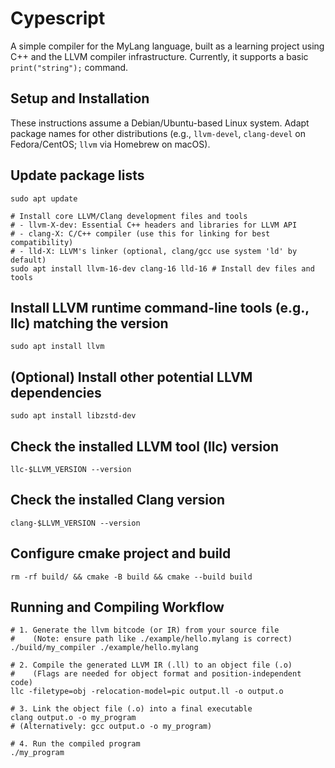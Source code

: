 # Cypescript

A simple compiler for the MyLang language, built as a learning project using C++ and the LLVM compiler infrastructure. Currently, it supports a basic `print("string");` command.

## Setup and Installation

These instructions assume a Debian/Ubuntu-based Linux system. Adapt package names for other distributions (e.g., `llvm-devel`, `clang-devel` on Fedora/CentOS; `llvm` via Homebrew on macOS).

## Update package lists
```sudo apt update```

```
# Install core LLVM/Clang development files and tools
# - llvm-X-dev: Essential C++ headers and libraries for LLVM API
# - clang-X: C/C++ compiler (use this for linking for best compatibility)
# - lld-X: LLVM's linker (optional, clang/gcc use system 'ld' by default)
sudo apt install llvm-16-dev clang-16 lld-16 # Install dev files and tools
```

## Install LLVM runtime command-line tools (e.g., llc) matching the version
```sudo apt install llvm```

## (Optional) Install other potential LLVM dependencies
```sudo apt install libzstd-dev```

## Check the installed LLVM tool (llc) version
```llc-$LLVM_VERSION --version```

## Check the installed Clang version
```clang-$LLVM_VERSION --version```

## Configure cmake project and build
```rm -rf build/ && cmake -B build && cmake --build build```

## Running and Compiling Workflow
```
# 1. Generate the llvm bitcode (or IR) from your source file
#    (Note: ensure path like ./example/hello.mylang is correct)
./build/my_compiler ./example/hello.mylang

# 2. Compile the generated LLVM IR (.ll) to an object file (.o)
#    (Flags are needed for object format and position-independent code)
llc -filetype=obj -relocation-model=pic output.ll -o output.o

# 3. Link the object file (.o) into a final executable
clang output.o -o my_program
# (Alternatively: gcc output.o -o my_program)

# 4. Run the compiled program
./my_program
```
